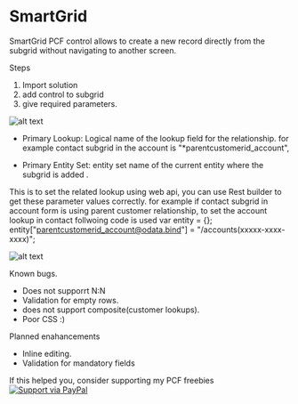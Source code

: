 # SmartGrid
SmartGrid PCF control allows to create a new record directly from the subgrid without navigating to another screen.


Steps
1. Import solution 
2. add control to subgrid
3. give required parameters.

![alt text](https://github.com/nijos/SmartGrid/blob/master/SmartGridParameters.JPG)

* Primary Lookup:  Logical name of the lookup field for the relationship.
for example contact subgrid in the account is "*parentcustomerid_account", 

* Primary Entity Set:  entity set name of the current entity where the subgrid is added . 

This is to set the related lookup using web api, you can use Rest builder to get these parameter values correctly.
for example if contact subgrid in account form is using parent customer relationship, to set the account lookup in contact follwoing code is used
var entity = {};
entity["parentcustomerid_account@odata.bind"] = "/accounts(xxxxx-xxxx-xxxx)";

![alt text](https://github.com/nijos/SmartGrid/blob/master/smartgridgif.gif)

Known bugs.
* Does not supporrt N:N
* Validation for empty rows.
* does not support composite(customer lookups).
* Poor CSS :)

Planned enahancements
* Inline editing.
* Validation for mandatory fields

If this helped you, consider supporting my PCF freebies [![Support via PayPal](https://cdn.rawgit.com/twolfson/paypal-github-button/1.0.0/dist/button.svg)](https://paypal.me/nijojosephraju?locale.x=en_GB)


